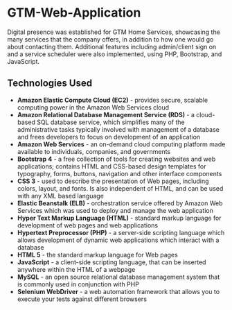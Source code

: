 GTM-Web-Application
===============================================================
Digital presence was established for GTM Home Services, showcasing the many services that the company offers, in addition to how one would go about contacting them. Additional features including admin/client sign on and a service scheduler were also implemented, using PHP, Bootstrap, and JavaScript.

## Technologies Used
* **Amazon Elastic Compute Cloud (EC2)** - provides secure, scalable computing power in the Amazon Web Services cloud 
* **Amazon Relational Database Management Service (RDS)** - a cloud-based SQL database service, which simplifies many of the administrative tasks typically involved with management of a database and frees developers to focus on development of an application
* **Amazon Web Services** - an on-demand cloud computing platform made available to individuals, companies, and governments
* **Bootstrap 4** - a free collection of tools for creating websites and web applications; contains HTML and CSS-based design templates for typography, forms, buttons, navigation and other interface components
* **CSS 3** - used to describe the presentation of Web pages, including colors, layout, and fonts. Is also independent of HTML, and can be used with any XML based language
* **Elastic Beanstalk (ELB)** - orchestration service offered by Amazon Web Services which was used to deploy and manage the web application
* **Hyper Text Markup Language (HTML)** - standard markup language for development of web pages and web applications
* **Hypertext Preprocessor (PHP)** - a server-side scripting language which allows development of dynamic web applications which interact with a database
* **HTML 5** - the standard markup language for Web pages
* **JavaScript** - a client-side scripting language, that can be inserted anywhere within the HTML of a webpage
* **MySQL** - an open source relational database management system that is commonly used in conjunction with PHP
* **Selenium WebDriver** - a web automation framework that allows you to execute your tests against different browsers
